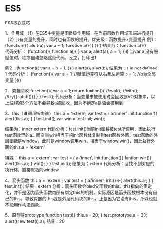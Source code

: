 # ES5
ES5核心技巧


1、作用域
（1）在ES5中变量是函数级作用域，在当前函数作用域顶端进行提升
（2）js有变量的提升，同时也有函数的提升。优先级：函数提升>变量提升
例1：(function(){
alert(a);
var a = 1;
function a(){
}
})()
结果为：function a(){}   
代码分析：
(function(){
function a(){
}
var a;
alert(a);
a = 1;
})()
当var a;没有被赋值时，程序自动忽略这段代码，反之，打印出1

例2：(function(){
var a = b = 1;
})()
alert(a);
alert(b);
结果为：a is not defined      1
代码分析：
(function(){
var a = 1;   //赋值运算符从右至左运算
b = 1;         //b为全局变量
})()

2、变量回收
function(){
var a = 1;
return funtion(){
//eval();
//with();
//try{}catch(){}
}
}
test();
代码分析：当变量未被使用时会回收到VO对象中，以上注释的3个方法不会导致a被回收，因为不确定a是否会被用到

3、this（谁调用指向谁）
this.a = ‘extern’;
var test = {
a:‘inner’,
init:function(){
alert(this.a);
}
}
test.init(); 
var  win = test.init;
win();

结果为：inner   extern
代码分析：test.init()当前init函数被test所调用，因此执行test函数里的a。而变量win相当于把init函数体复制到test函数外面，test函数的外层函数是window，此时是window调用win，相当于window.win()，因此执行外面的this.a = 'extern'

特殊：
this.a = 'extern';
var test = {
a:'inner',
init:function(){
funtion win(){
alert(this.a);
}
win();
}
}
test.init();
结果为：extern
代码分析：当找不到对应的执行体，直接就指向window

4、箭头函数
this.a = 'extern';
var test = {
a:'inner',
init:()=>{
alert(this.a);
}
}
test.init(); 
结果：extern
分析：箭头函数会bind父函数的this。this指向的固定化，并不是因为箭头函数内部有绑定this的机制，实际原因是箭头函数根本没有自己的this，导致内部的this就是外层代码块的this。正是因为它没有this，所以也就不能用作构造函数。

5、原型链prototype
function test(){
this.a = 20;
}
test.prototype.a = 30;
alert((new test()).a);
结果：20
